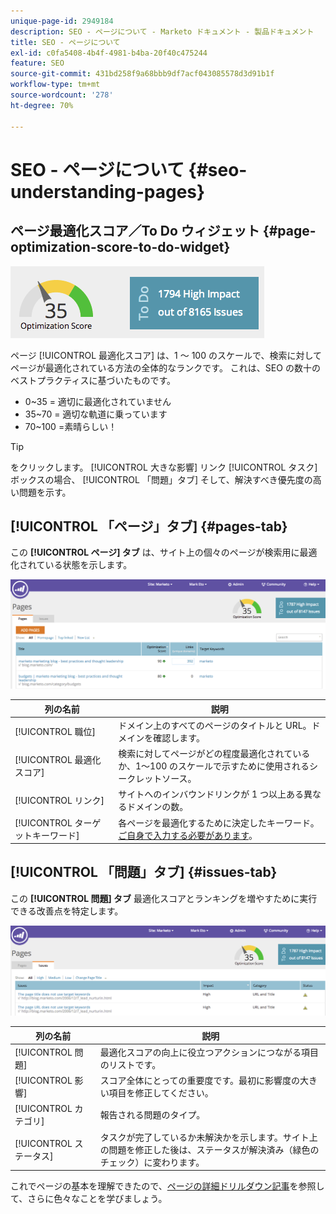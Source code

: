 ```yaml
---
unique-page-id: 2949184
description: SEO - ページについて - Marketo ドキュメント - 製品ドキュメント
title: SEO - ページについて
exl-id: c0fa5408-4b4f-4981-b4ba-20f40c475244
feature: SEO
source-git-commit: 431bd258f9a68bbb9df7acf043085578d3d91b1f
workflow-type: tm+mt
source-wordcount: '278'
ht-degree: 70%

---
```


# SEO - ページについて {#seo-understanding-pages}

## ページ最適化スコア／To Do ウィジェット {#page-optimization-score-to-do-widget}

![](assets/image2014-9-17-21-3a52-3a3.png)

ページ [!UICONTROL 最適化スコア] は、1 ～ 100 のスケールで、検索に対してページが最適化されている方法の全体的なランクです。 これは、SEO の数十のベストプラクティスに基づいたものです。

* 0~35 = 適切に最適化されていません
* 35~70 = 適切な軌道に乗っています
* 70~100 =素晴らしい！

>[!TIP]
>
>をクリックします。 [!UICONTROL 大きな影響] リンク [!UICONTROL タスク] ボックスの場合、 [!UICONTROL 「問題」タブ] そして、解決すべき優先度の高い問題を示す。

## [!UICONTROL 「ページ」タブ] {#pages-tab}

この **[!UICONTROL ページ] タブ** は、サイト上の個々のページが検索用に最適化されている状態を示します。

![](assets/image2014-9-17-21-3a52-3a41.png)

| 列の名前 | 説明 |
|---|---|
| [!UICONTROL 職位] | ドメイン上のすべてのページのタイトルと URL。ドメインを確認します。 |
| [!UICONTROL 最適化スコア] | 検索に対してページがどの程度最適化されているか、1～100 のスケールで示すために使用されるシークレットソース。 |
| [!UICONTROL リンク] | サイトへのインバウンドリンクが 1 つ以上ある異なるドメインの数。 |
| [!UICONTROL ターゲットキーワード] | 各ページを最適化するために決定したキーワード。[ご自身で入力する必要があります](/help/marketo/product-docs/additional-apps/seo/pages/seo-using-the-page-detail-drill-down.md)。 |

## [!UICONTROL 「問題」タブ] {#issues-tab}

この **[!UICONTROL 問題] タブ** 最適化スコアとランキングを増やすために実行できる改善点を特定します。

![](assets/image2014-9-17-21-3a53-3a15.png)

| 列の名前 | 説明 |
|---|---|
| [!UICONTROL 問題] | 最適化スコアの向上に役立つアクションにつながる項目のリストです。 |
| [!UICONTROL 影響] | スコア全体にとっての重要度です。最初に影響度の大きい項目を修正してください。 |
| [!UICONTROL カテゴリ] | 報告される問題のタイプ。 |
| [!UICONTROL ステータス] | タスクが完了しているか未解決かを示します。サイト上の問題を修正した後は、ステータスが解決済み（緑色のチェック）に変わります。 |

これでページの基本を理解できたので、[ページの詳細ドリルダウン記事](/help/marketo/product-docs/additional-apps/seo/pages/seo-using-the-page-detail-drill-down.md)を参照して、さらに色々なことを学びましょう。
